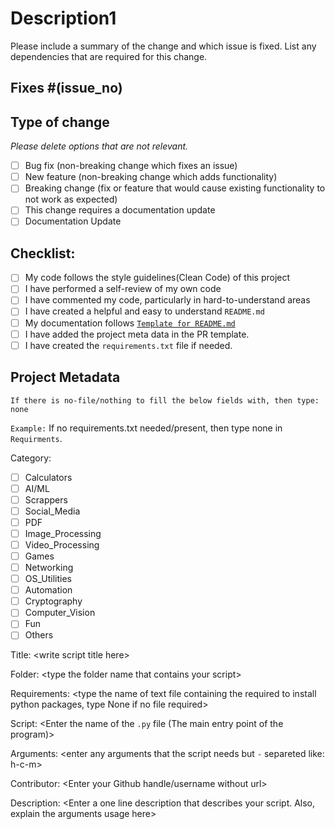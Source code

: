<!--
Thank you for sending the PR! We appreciate you spending the time to work on these changes.
Help us understand your motivation by explaining why you decided to make this change.
Happy Contributing!
-->

# Description1

Please include a summary of the change and which issue is fixed. List any dependencies that are required for this change.

## Fixes #(issue_no)

<!-- Replace `issue_no` with the issue number which is fixed in this PR -->

## Type of change

_Please delete options that are not relevant._

- [ ] Bug fix (non-breaking change which fixes an issue)
- [ ] New feature (non-breaking change which adds functionality)
- [ ] Breaking change (fix or feature that would cause existing functionality to not work as expected)
- [ ] This change requires a documentation update
- [ ] Documentation Update

## Checklist:

- [ ] My code follows the style guidelines(Clean Code) of this project
- [ ] I have performed a self-review of my own code
- [ ] I have commented my code, particularly in hard-to-understand areas
- [ ] I have created a helpful and easy to understand `README.md`
- [ ] My documentation follows [`Template for README.md`](https://github.com/avinashkranjan/Amazing-Python-Scripts/blob/master/Template%20for%20README.md)
- [ ] I have added the project meta data in the PR template.
- [ ] I have created the ``requirements.txt`` file if needed.

## Project Metadata

`` If there is no-file/nothing to fill the below fields with, then type: none ``

`` Example: `` If no requirements.txt needed/present, then type none in ``Requirments``.

Category:
- [ ] Calculators
- [ ] AI/ML
- [ ] Scrappers
- [ ] Social_Media
- [ ] PDF
- [ ] Image_Processing
- [ ] Video_Processing
- [ ] Games
- [ ] Networking
- [ ] OS_Utilities
- [ ] Automation
- [ ] Cryptography
- [ ] Computer_Vision
- [ ] Fun
- [ ] Others

Title: \<write script title here\>

Folder: \<type the folder name that contains your script\>

Requirements: \<type the name of text file containing the required to install python packages, type None if no file required\>

Script: \<Enter the name of the ``.py`` file (The main entry point of the program)\>

Arguments: \<enter any arguments that the script needs but `-` separeted like: h-c-m\>

Contributor: \<Enter your Github handle/username without url\>

Description: \<Enter a one line description that describes your script. Also, explain the arguments usage here\>
